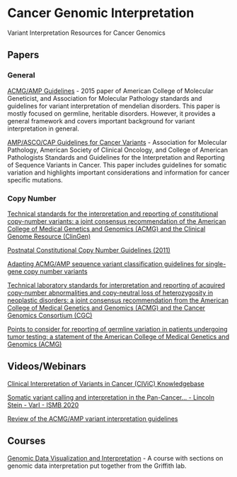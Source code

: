 # Cancer Genomic Interpretation
Variant Interpretation Resources for Cancer Genomics

## Papers
### General
[ACMG/AMP Guidelines](https://www.nature.com/articles/gim201530) - 2015 paper of American College of Molecular Geneticist, and Association for Molecular Pathology standards and guidelines for variant interpretation of mendelian disorders. This paper is mostly focused on germline, heritable disorders. However, it provides a general framework and covers important background for variant interpretation in general. 

[AMP/ASCO/CAP Guidelines for Cancer Variants](https://www.sciencedirect.com/science/article/pii/S1525157816302239?via%3Dihub) - Association for Molecular Pathology, American Society of Clinical Oncology, and College of American Pathologists Standards and Guidelines for the Interpretation and Reporting of Sequence Variants in Cancer. This paper includes guidelines for somatic variation and highlights important considerations and information for cancer specific mutations.

### Copy Number
[Technical standards for the interpretation and reporting of constitutional copy-number variants: a joint consensus recommendation of the American College of Medical Genetics and Genomics (ACMG) and the Clinical Genome Resource (ClinGen)](https://www.nature.com/articles/s41436-019-0686-8)

[Postnatal Constitutional Copy Number Guidelines (2011)](https://www.nature.com/articles/gim92011110)

[Adapting ACMG/AMP sequence variant classification guidelines for single-gene copy number variants](https://www.nature.com/articles/s41436-019-0655-2)

[Technical laboratory standards for interpretation and reporting of acquired copy-number abnormalities and copy-neutral loss of heterozygosity in neoplastic disorders: a joint consensus recommendation from the American College of Medical Genetics and Genomics (ACMG) and the Cancer Genomics Consortium (CGC)](https://www.nature.com/articles/s41436-019-0545-7)

[Points to consider for reporting of germline variation in patients undergoing tumor testing: a statement of the American College of Medical Genetics and Genomics (ACMG)](https://www.nature.com/articles/s41436-020-0783-8)

## Videos/Webinars
[Clinical Interpretation of Variants in Cancer (CIViC) Knowledgebase](https://www.youtube.com/watch?v=F8NI6b2Xbx8)

[Somatic variant calling and interpretation in the Pan-Cancer... - Lincoln Stein - VarI - ISMB 2020](https://www.youtube.com/watch?v=nPrHgWu0xhw)

[Review of the ACMG/AMP variant interpretation guidelines](https://www.youtube.com/watch?v=38f1vtTGUJg)

## Courses
[Genomic Data Visualization and Interpretation](https://genviz.org/) - A course with sections on genomic data interpretation put together from the Griffith lab.
